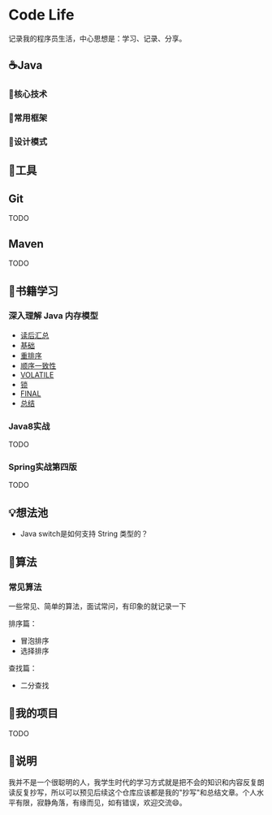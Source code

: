 # Code Life

记录我的程序员生活，中心思想是：学习、记录、分享。

## ☕Java

### 🧠核心技术

### 🎨常用框架

### 🌈设计模式

## 🔧工具

## Git

TODO

## Maven

TODO

## 📕书籍学习

### 深入理解 Java 内存模型

- [读后汇总](/MD/Java/MemoryModel/读后汇总.md)
- [基础](/MD/Java/MemoryModel/A.基础.md)
- [重排序](/MD/Java/MemoryModel/B.重排序.md)
- [顺序一致性](/MD/Java/MemoryModel/C.顺序一致性.md)
- [VOLATILE](/MD/Java/MemoryModel/D.volatile.md)
- [锁](/MD/Java/MemoryModel/E.锁.md)
- [FINAL](/MD/Java/MemoryModel/F.final.md)
- [总结](/MD/Java/MemoryModel/G.总结.md)

### Java8实战

TODO

### Spring实战第四版

TODO

## 💡想法池

- Java switch是如何支持 String 类型的？

## 📃算法

### 常见算法

一些常见、简单的算法，面试常问，有印象的就记录一下

排序篇：

- 冒泡排序
- 选择排序

查找篇：

- 二分查找

## 💪我的项目

TODO

## 🎈说明

我并不是一个很聪明的人，我学生时代的学习方式就是把不会的知识和内容反复朗读反复抄写，所以可以预见后续这个仓库应该都是我的"抄写"和总结文章。个人水平有限，寂静角落，有缘而见，如有错误，欢迎交流😄。
